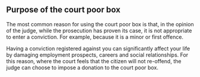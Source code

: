 ##  Purpose of the court poor box

The most common reason for using the court poor box is that, in the opinion of
the judge, while the prosecution has proven its case, it is not appropriate to
enter a conviction. For example, because it is a minor or first offence.

Having a conviction registered against you can significantly affect your life
by damaging employment prospects, careers and social relationships. For this
reason, where the court feels that the citizen will not re-offend, the judge
can choose to impose a donation to the court poor box.
